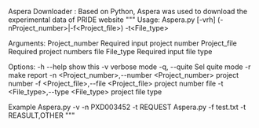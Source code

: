 Aspera Downloader : 
Based on Python, Aspera was used to download the experimental data of PRIDE website
"""
Usage:
    Aspera.py [-vrh] (-nProject_number>|-f<Project_file>) -t<File_type>

Arguments:
    Project_number      Required input project number
    Project_file        Required project numbers file
    File_type           Required input file type

Options:
    -h --help           show this
    -v                  verbose mode
    -q, --quite Sel     quite mode
    -r                  make report
    -n <Project_number>,--number <Project_number>        project number
    -f <Project_file>,--file <Project_file>              project number file
    -t <File_type>,--type <File_type>                     project file type

Example
    Aspera.py -v -n PXD003452 -t REQUEST
    Aspera.py -f test.txt -t REASULT,OTHER
"""
